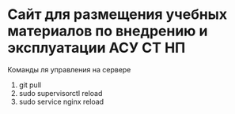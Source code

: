 #  Сайт для размещения учебных материалов по внедрению и эксплуатации АСУ СТ НП


Команды ля управления на сервере
1. git pull
2. sudo supervisorctl reload
3. sudo service nginx reload
